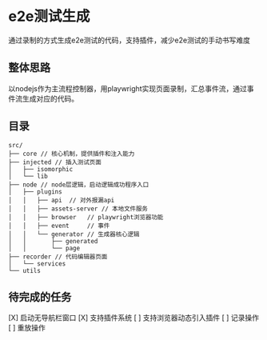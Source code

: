 # e2e测试生成
通过录制的方式生成e2e测试的代码，支持插件，减少e2e测试的手动书写难度

## 整体思路
以nodejs作为主流程控制器，用playwright实现页面录制，汇总事件流，通过事件流生成对应的代码。

## 目录

```
src/
├── core // 核心机制，提供插件和注入能力
├── injected // 插入测试页面
│   ├── isomorphic
│   └── lib
├── node // node层逻辑，启动逻辑成功程序入口
│   ├── plugins
│   │   ├── api  // 对外报漏api
│   │   ├── assets-server // 本地文件服务
│   │   ├── browser   // playwright浏览器功能
│   │   ├── event     // 事件
│   │   └── generator // 生成器核心逻辑
│   │       ├── generated
│   │       └── page
├── recorder // 代码编辑器页面
│   └── services
└── utils
```

## 待完成的任务

[X] 启动无导航栏窗口
[X] 支持插件系统
[ ] 支持浏览器动态引入插件
[ ] 记录操作
[ ] 重放操作
